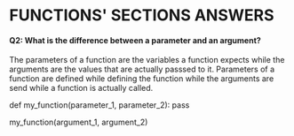 # FUNCTIONS' SECTIONS ANSWERS

#### Q2: What is the difference between a parameter and an argument?
The parameters of a function are the variables a function expects while the arguments are the values that are actually passsed to it. Parameters of a function are defined while defining the function while the arguments are send while a function is actually called.

def my_function(parameter_1, parameter_2):
    pass

my_function(argument_1, argument_2)
